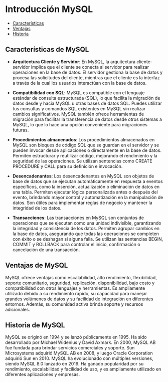 # Introducción MySQL

- [Características](#introducción-mysql)
- [Ventajas](#ventajas-de-mysql)
- [Historia](#historia-de-mysql)

## Características de MySQL

- **Arquitectura Cliente y Servidor**: En MySQL, la arquitectura cliente-servidor implica que el cliente se conecta al servidor para realizar operaciones en la base de datos. El servidor gestiona la base de datos y procesa las solicitudes del cliente, mientras que el cliente es la interfaz a través de la cual los usuarios interactúan con la base de datos.

- **Compatibilidad con SQL**: MySQL es compatible con el lenguaje estándar de consulta estructurada (SQL), lo que facilita la migración de datos desde y hacia MySQL u otras bases de datos SQL. Puedes utilizar tus consultas y comandos SQL existentes en MySQL sin realizar cambios significativos. MySQL también ofrece herramientas de migración para facilitar la transferencia de datos desde otros sistemas a MySQL, lo que lo hace una opción conveniente para migraciones futuras.

- **Procedimientos almacenados**: Los procedimientos almacenados en MySQL son bloques de código SQL que se guardan en el servidor y se pueden invocar desde aplicaciones o directamente en la base de datos. Permiten estructurar y reutilizar código, mejorando el rendimiento y la seguridad de las operaciones. Se utilizan sentencias como CREATE PROCEDURE y CALL para su definición e invocación.

- **Desencadenantes**: Los desencadenantes en MySQL son objetos de base de datos que se ejecutan automáticamente en respuesta a eventos específicos, como la inserción, actualización o eliminación de datos en una tabla. Permiten ejecutar lógica personalizada antes o después del evento, brindando mayor control y automatización en la manipulación de datos. Son útiles para implementar reglas de negocio y mantener la integridad de los datos.

- **Transacciones**: Las transacciones en MySQL son conjuntos de operaciones que se ejecutan como una unidad indivisible, garantizando la integridad y consistencia de los datos. Permiten agrupar cambios en la base de datos, asegurando que todas las operaciones se completen con éxito o se deshagan si alguna falla. Se utilizan las sentencias BEGIN, COMMIT y ROLLBACK para controlar el inicio, confirmación o cancelación de una transacción.

## Ventajas de MySQL

MySQL ofrece ventajas como escalabilidad, alto rendimiento, flexibilidad, soporte comunitario, seguridad, replicación, disponibilidad, bajo costo y compatibilidad con otros lenguajes y herramientas. Es ampliamente utilizado debido a su rendimiento rápido, su capacidad para manejar grandes volúmenes de datos y su facilidad de integración en diferentes entornos. Además, su comunidad activa brinda soporte y recursos adicionales.

## Historia de MySQL

MySQL se originó en 1994 y se lanzó públicamente en 1995. Ha sido desarrollado por Michael Widenius y David Axmark. En 2000, MySQL AB fue fundada para brindar servicios comerciales y soporte. Sun Microsystems adquirió MySQL AB en 2008, y luego Oracle Corporation adquirió Sun en 2010. MySQL ha evolucionado con múltiples versiones, siendo MySQL 8.0 lanzado en 2019. Ha ganado popularidad por su rendimiento, escalabilidad y facilidad de uso, y es ampliamente utilizado en diferentes aplicaciones y empresas.

